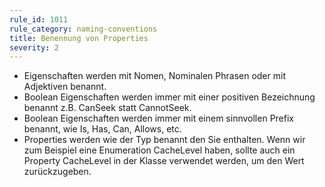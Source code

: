 ```yaml
---
rule_id: 1011
rule_category: naming-conventions
title: Benennung von Properties
severity: 2
---
```

* Eigenschaften werden mit Nomen, Nominalen Phrasen oder mit Adjektiven benannt.
* Boolean Eigenschaften werden immer mit einer positiven Bezeichnung benannt z.B. CanSeek statt CannotSeek.
* Boolean Eigenschaften werden immer mit einem sinnvollen Prefix benannt, wie Is, Has, Can, Allows, etc.
* Properties werden wie der Typ benannt den Sie enthalten. Wenn wir zum Beispiel eine Enumeration CacheLevel haben, sollte auch ein Property CacheLevel in der Klasse verwendet werden, um den Wert zurückzugeben.